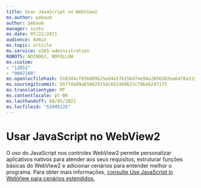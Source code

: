 ```yaml
---
title: Usar JavaScript no WebView2
ms.author: pebaum
author: pebaum
manager: scotv
ms.date: 07/22/2021
audience: Admin
ms.topic: article
ms.service: o365-administration
ROBOTS: NOINDEX, NOFOLLOW
ms.custom:
- "12051"
- "9007100"
ms.openlocfilehash: 510344cf836609b25ed4a57b156d74e94e2056582ea6478a315d34697ddf5048
ms.sourcegitcommit: b5f7da89a650d2915dc652449623c78be6247175
ms.translationtype: MT
ms.contentlocale: pt-BR
ms.lasthandoff: 08/05/2021
ms.locfileid: "53945135"
---
```

# <a name="use-javascript-in-webview2"></a>Usar JavaScript no WebView2

O uso do JavaScript nos controles WebView2 permite personalizar aplicativos nativos para atender aos seus requisitos, estruturar funções básicas do WebView2 e adicionar cenários para entender melhor o programa. Para obter mais informações, [consulte Use JavaScript in WebView para cenários estendidos.](/microsoft-edge/webview2/how-to/javascript)
